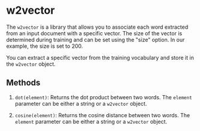 # w2vector

The `w2vector` is a library that allows you to associate each word extracted from an input document with a specific vector. The size of the vector is determined during training and can be set using the "size" option. In our example, the size is set to 200.

You can extract a specific vector from the training vocabulary and store it in the `w2vector` object.

## Methods

1. `dot(element)`: Returns the dot product between two words. The `element` parameter can be either a string or a `w2vector` object.

2. `cosine(element)`: Returns the cosine distance between two words. The `element` parameter can be either a string or a `w2vector` object.